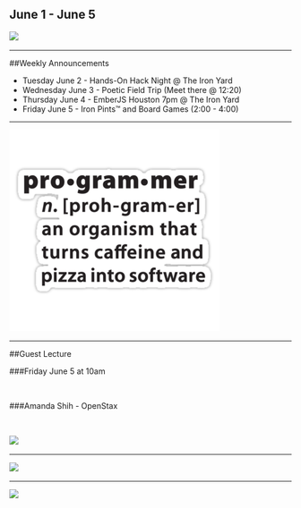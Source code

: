 
 ## June 1 - June 5
![](/images/logo_big.png)

----

##Weekly Announcements

- Tuesday June 2 - Hands-On Hack Night @ The Iron Yard  <!-- .element: class="fragment" data-fragment-index="1" -->
- Wednesday June 3 - Poetic Field Trip (Meet there @ 12:20)  <!-- .element: class="fragment" data-fragment-index="2" -->
- Thursday June 4 - EmberJS Houston 7pm @ The Iron Yard <!-- .element: class="fragment" data-fragment-index="3" -->
- Friday June 5 - Iron Pints™ and Board Games (2:00 - 4:00)  <!-- .element: class="fragment" data-fragment-index="4" -->

----

![](/images/programmer.png)

----

##Guest Lecture

###Friday June 5 at 10am

<br>

###Amanda Shih - OpenStax

<br>

![](https://media.licdn.com/mpr/mpr/shrinknp_400_400/p/1/000/1f7/122/3b8f65d.jpg)


----

![](http://www.commitstrip.com/wp-content/uploads/2015/05/Strip-Projet-abandonn%C3%A9-nostalgie-650-finalenglish12.jpg) <!--  -->

----

![](https://www.evernote.com/l/ABPehZjR5UFE9ZuO1pHVLc4fOLlnXsnpJ4YB/image.png)
